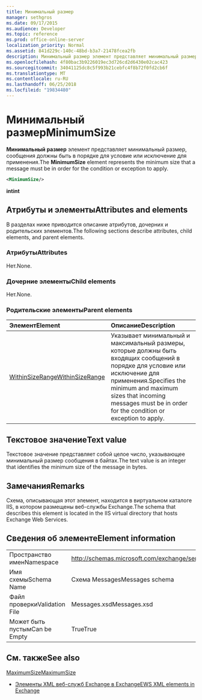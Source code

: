 ```yaml
---
title: Минимальный размер
manager: sethgros
ms.date: 09/17/2015
ms.audience: Developer
ms.topic: reference
ms.prod: office-online-server
localization_priority: Normal
ms.assetid: 841d229c-140c-48bd-b3a7-21478fcea2fb
description: Минимальный размер элемент представляет минимальный размер, сообщения должны быть в порядке для условие или исключение для применения.
ms.openlocfilehash: 4f80bac3b9226019ec3d726cd2d6430e02cac423
ms.sourcegitcommit: 34041125dc8c5f993b21cebfc4f8b72f0fd2cb6f
ms.translationtype: MT
ms.contentlocale: ru-RU
ms.lasthandoff: 06/25/2018
ms.locfileid: "19834480"
---
```

# <a name="minimumsize"></a><span data-ttu-id="eada7-103">Минимальный размер</span><span class="sxs-lookup"><span data-stu-id="eada7-103">MinimumSize</span></span>

<span data-ttu-id="eada7-104">**Минимальный размер** элемент представляет минимальный размер, сообщения должны быть в порядке для условие или исключение для применения.</span><span class="sxs-lookup"><span data-stu-id="eada7-104">The **MinimumSize** element represents the minimum size that a message must be in order for the condition or exception to apply.</span></span> 
  
```XML
<MinimumSize/>
```

 <span data-ttu-id="eada7-105">**int**</span><span class="sxs-lookup"><span data-stu-id="eada7-105">**int**</span></span>
## <a name="attributes-and-elements"></a><span data-ttu-id="eada7-106">Атрибуты и элементы</span><span class="sxs-lookup"><span data-stu-id="eada7-106">Attributes and elements</span></span>

<span data-ttu-id="eada7-107">В разделах ниже приводится описание атрибутов, дочерних и родительских элементов.</span><span class="sxs-lookup"><span data-stu-id="eada7-107">The following sections describe attributes, child elements, and parent elements.</span></span>
  
### <a name="attributes"></a><span data-ttu-id="eada7-108">Атрибуты</span><span class="sxs-lookup"><span data-stu-id="eada7-108">Attributes</span></span>

<span data-ttu-id="eada7-109">Нет.</span><span class="sxs-lookup"><span data-stu-id="eada7-109">None.</span></span>
  
### <a name="child-elements"></a><span data-ttu-id="eada7-110">Дочерние элементы</span><span class="sxs-lookup"><span data-stu-id="eada7-110">Child elements</span></span>

<span data-ttu-id="eada7-111">Нет.</span><span class="sxs-lookup"><span data-stu-id="eada7-111">None.</span></span>
  
### <a name="parent-elements"></a><span data-ttu-id="eada7-112">Родительские элементы</span><span class="sxs-lookup"><span data-stu-id="eada7-112">Parent elements</span></span>

|<span data-ttu-id="eada7-113">**Элемент**</span><span class="sxs-lookup"><span data-stu-id="eada7-113">**Element**</span></span>|<span data-ttu-id="eada7-114">**Описание**</span><span class="sxs-lookup"><span data-stu-id="eada7-114">**Description**</span></span>|
|:-----|:-----|
|[<span data-ttu-id="eada7-115">WithinSizeRange</span><span class="sxs-lookup"><span data-stu-id="eada7-115">WithinSizeRange</span></span>](withinsizerange.md) <br/> |<span data-ttu-id="eada7-116">Указывает минимальный и максимальный размеры, которые должны быть входящих сообщений в порядке для условие или исключение для применения.</span><span class="sxs-lookup"><span data-stu-id="eada7-116">Specifies the minimum and maximum sizes that incoming messages must be in order for the condition or exception to apply.</span></span>  <br/> |
   
## <a name="text-value"></a><span data-ttu-id="eada7-117">Текстовое значение</span><span class="sxs-lookup"><span data-stu-id="eada7-117">Text value</span></span>

<span data-ttu-id="eada7-118">Текстовое значение представляет собой целое число, указывающее минимальный размер сообщения в байтах.</span><span class="sxs-lookup"><span data-stu-id="eada7-118">The text value is an integer that identifies the minimum size of the message in bytes.</span></span>
  
## <a name="remarks"></a><span data-ttu-id="eada7-119">Замечания</span><span class="sxs-lookup"><span data-stu-id="eada7-119">Remarks</span></span>

<span data-ttu-id="eada7-120">Схема, описывающая этот элемент, находится в виртуальном каталоге IIS, в котором размещены веб-службы Exchange.</span><span class="sxs-lookup"><span data-stu-id="eada7-120">The schema that describes this element is located in the IIS virtual directory that hosts Exchange Web Services.</span></span>
  
## <a name="element-information"></a><span data-ttu-id="eada7-121">Сведения об элементе</span><span class="sxs-lookup"><span data-stu-id="eada7-121">Element information</span></span>

|||
|:-----|:-----|
|<span data-ttu-id="eada7-122">Пространство имен</span><span class="sxs-lookup"><span data-stu-id="eada7-122">Namespace</span></span>  <br/> |http://schemas.microsoft.com/exchange/services/2006/messages  <br/> |
|<span data-ttu-id="eada7-123">Имя схемы</span><span class="sxs-lookup"><span data-stu-id="eada7-123">Schema Name</span></span>  <br/> |<span data-ttu-id="eada7-124">Схема Messages</span><span class="sxs-lookup"><span data-stu-id="eada7-124">Messages schema</span></span>  <br/> |
|<span data-ttu-id="eada7-125">Файл проверки</span><span class="sxs-lookup"><span data-stu-id="eada7-125">Validation File</span></span>  <br/> |<span data-ttu-id="eada7-126">Messages.xsd</span><span class="sxs-lookup"><span data-stu-id="eada7-126">Messages.xsd</span></span>  <br/> |
|<span data-ttu-id="eada7-127">Может быть пустым</span><span class="sxs-lookup"><span data-stu-id="eada7-127">Can be Empty</span></span>  <br/> |<span data-ttu-id="eada7-128">True</span><span class="sxs-lookup"><span data-stu-id="eada7-128">True</span></span>  <br/> |
   
## <a name="see-also"></a><span data-ttu-id="eada7-129">См. также</span><span class="sxs-lookup"><span data-stu-id="eada7-129">See also</span></span>



[<span data-ttu-id="eada7-130">MaximumSize</span><span class="sxs-lookup"><span data-stu-id="eada7-130">MaximumSize</span></span>](maximumsize.md)


- [<span data-ttu-id="eada7-131">Элементы XML веб-служб Exchange в Exchange</span><span class="sxs-lookup"><span data-stu-id="eada7-131">EWS XML elements in Exchange</span></span>](ews-xml-elements-in-exchange.md)

